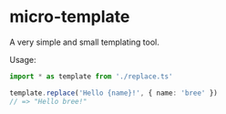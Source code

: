 # micro-template

A very simple and small templating tool.

Usage:
```ts
import * as template from './replace.ts'

template.replace('Hello {name}!', { name: 'bree' })
// => "Hello bree!"
```